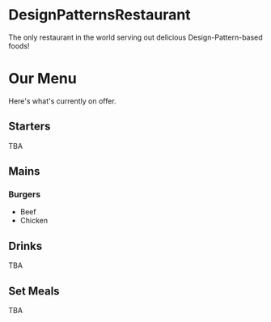 # DesignPatternsRestaurant
The only restaurant in the world serving out delicious Design-Pattern-based foods!

# Our Menu
Here's what's currently on offer. 

## Starters
TBA

## Mains
### Burgers
* Beef
* Chicken

## Drinks
TBA

## Set Meals
TBA
